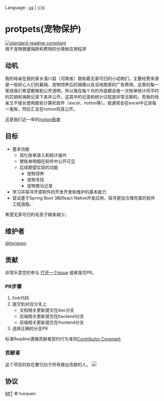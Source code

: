 Language : [us](../../README.md) | 🇨🇳
# protpets(宠物保护)
[![standard-readme compliant](https://img.shields.io/badge/readme%20style-standard-brightgreen.svg?style=flat-square)](https://github.com/RichardLitt/standard-readme) </br>
用于宠物救援捐款和费用的分类帐应用程序
## 动机
我的母亲在我的家乡潢川县（河南省）救助着无家可归的小动物们，主要经费来源是一些好心人们的募捐、宠物领养后的捐赠以及当地商家的广告费用。这里的每一笔钱我们希望都做到公开透明，所以我在每个月的月底都会做一次账单统计将平时的花销和捐款记录下来并公开，这其中的记录和统计过程是非常无聊的，而我的母亲又不擅长使用那些计算机软件（excel、notion等）。我通常会在excel中记录每一笔账，然后汇总在notion将其公开。


这是我们近一年的[notion账单](https://water-crest-907.notion.site/7b1ef5cc02a640e18cedaa41bdf12dfd)
## 目标
- 基本功能
  - 简化账单录入和统计操作
  - 使账单明细在软件中公开可见
  - 后续期望实现的功能
    - 宠物领养
    - 宠物寻找
    - 宠物救治记录
- 学习并探寻开源软件的开发开发和维护的基本能力
- 尝试基于Spring Boot 3和React Native开发应用，探寻更加合理完善的软件工程道路。

希望无家可归的毛孩子越来越少。
## 维护者
[@horaoen](https://github.com/horaoen).

## 贡献
非常乐意您的参与 [打开一个issue](https://github.com/horaoen/protpets/issues/new) 或者提交PR。
### PR步骤
1. fork代码
2. 提交到对应分支上
   - 文档相关更新提交在doc分支
   - 后端相关更新提交在backend分支
   - 前端相关更新提交在frontend分支
3. 选择正确的分支PR

标准Readme遵循贡献者契约行为准则[Contributor Covenant](http://contributor-covenant.org/version/1/3/0/).
### 贡献者
这个项目的存在要归功于所有做出贡献的人。
<a href="https://github.com/horaoen/protpets/graphs/contributors"><img src="https://opencollective.com/protpets/contributors.svg?width=890&button=false" /></a>

## 协议
[MIT](LICENSE) © horaoen